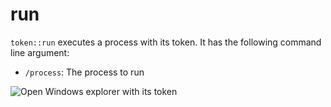 # run

`token::run` executes a process with its token. It has the following command line argument:

* `/process`: The process to run

![Open Windows explorer with its token](../../../.gitbook/assets/token\_run\_explorer.png)
